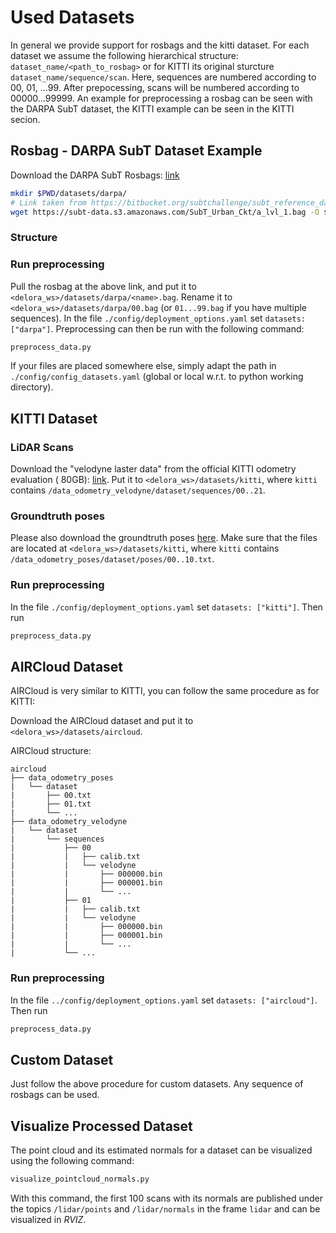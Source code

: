 # Used Datasets

In general we provide support for rosbags and the kitti dataset. For each dataset we assume the following hierarchical
structure: ```dataset_name/<path_to_rosbag>``` or for KITTI its original sturcture ```dataset_name/sequence/scan```.
Here, sequences are numbered according to 00, 01, ...99. After prepocessing, scans will be numbered according to
00000...99999. An example for preprocessing a rosbag can be seen with the DARPA SubT dataset, the KITTI example can be
seen in the KITTI secion.

## Rosbag - DARPA SubT Dataset Example

Download the DARPA SubT Rosbags: [link](https://bitbucket.org/subtchallenge/subt_reference_datasets/src/master/)

```bash
mkdir $PWD/datasets/darpa/
# Link taken from https://bitbucket.org/subtchallenge/subt_reference_datasets/src/master/
wget https://subt-data.s3.amazonaws.com/SubT_Urban_Ckt/a_lvl_1.bag -O $PWD/datasets/darpa/00.bag

```

### Structure

### Run preprocessing

Pull the rosbag at the above link, and put it to ```<delora_ws>/datasets/darpa/<name>.bag```. Rename it
to ```<delora_ws>/datasets/darpa/00.bag``` (or ```01...99.bag``` if you have multiple sequences). In the
file ```./config/deployment_options.yaml``` set ```datasets: ["darpa"]```. Preprocessing can then be run with the
following command:

```bash
preprocess_data.py
```

If your files are placed somewhere else, simply adapt the path in ```./config/config_datasets.yaml``` (global or local
w.r.t. to python working directory).

## KITTI Dataset
### LiDAR Scans
Download the "velodyne laster data" from the official KITTI odometry evaluation (
80GB): [link](http://www.cvlibs.net/datasets/kitti/eval_odometry.php). Put it to ```<delora_ws>/datasets/kitti```,
where ```kitti``` contains ```/data_odometry_velodyne/dataset/sequences/00..21```.
### Groundtruth poses
Please also download the groundtruth poses [here](http://www.cvlibs.net/datasets/kitti/eval_odometry.php).
Make sure that the files are located at ```<delora_ws>/datasets/kitti```,
where ```kitti``` contains ```/data_odometry_poses/dataset/poses/00..10.txt```.

### Run preprocessing

In the file ```./config/deployment_options.yaml``` set ```datasets: ["kitti"]```. Then run

```bash
preprocess_data.py
```
## AIRCloud Dataset
AIRCloud is very similar to KITTI, you can follow the same procedure as for KITTI:

Download the AIRCloud dataset and put it to
```<delora_ws>/datasets/aircloud```.

AIRCloud structure:
```
aircloud
├── data_odometry_poses
|   └── dataset
|       ├── 00.txt
|       ├── 01.txt
|       └── ...
├── data_odometry_velodyne
|   └── dataset
|       └── sequences
|           ├── 00
|           |   ├── calib.txt
|           |   └── velodyne
|           |       ├── 000000.bin
|           |       ├── 000001.bin
|           |       └── ...
|           ├── 01
|           |   ├── calib.txt
|           |   └── velodyne
|           |       ├── 000000.bin
|           |       ├── 000001.bin
|           |       └── ...
|           └── ...
```

### Run preprocessing

In the file ```../config/deployment_options.yaml``` set ```datasets: ["aircloud"]```. Then run
```bash
preprocess_data.py
```

## Custom Dataset

Just follow the above procedure for custom datasets. Any sequence of rosbags can be used.

## Visualize Processed Dataset

The point cloud and its estimated normals for a dataset can be visualized using the following command:

```bash
visualize_pointcloud_normals.py
```

With this command, the first 100 scans with its normals are published under the topics ```/lidar/points```
and ```/lidar/normals``` in the frame ```lidar``` and can be visualized in *RVIZ*.
